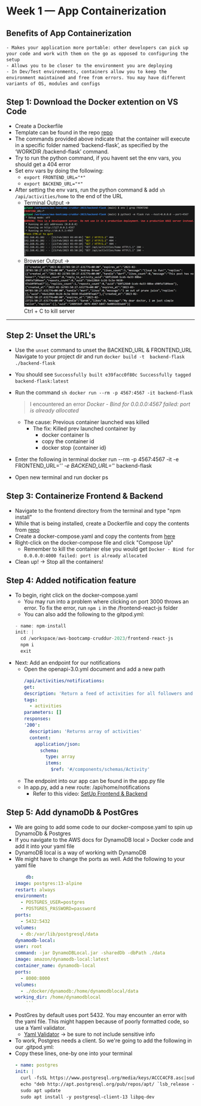 # Week 1 — App Containerization
## Benefits of App Containerization
    - Makes your application more portable: other developers can pick up your code and work with them on the go as opposed to configuring the setup
    - Allows you to be closer to the environment you are deploying
    - In Dev/Test environments, containers allow you to keep the environment maintained and free from errors. You may have different variants of OS, modules and configs

## Step 1: Download the Docker extention on VS Code
- Create a Dockerfile
- Template can be found in the repo [repo](https://github.com/omenking/aws-bootcamp-cruddur-2023/blob/week-1/journal/week1.md#add-dockerfile)
- The commands provided above indicate that the container will execute in a specific folder named ‘backend-flask’, as specified by the ‘WORKDIR /backend-flask’ command.
- Try to run the python command, if you havent set the env vars, you should get a 404 error
- Set env vars by doing the following:
    - ```export FRONTEND_URL="*" ```
    - ```export BACKEND_URL="*" ```
- After setting the env vars, run the python command & add ```sh /api/activities/home``` to the end of the URL
    - Terminal Output -> ![Terminal Output](../backend-flask/img/output.png)
    - Browser Output -> ![Browser Output](../backend-flask/img/Browser%20Output.png)
    Ctrl + C to kill server

---------------	---------------	---------------	---------------	
## Step 2: Unset the URL's
- Use the ```unset``` command to unset the BACKEND_URL & FRONTEND_URL
Navigate to your project dir and run ```docker build -t  backend-flask ./backend-flask```

- You should see ```Successfully built e39facc0f80c
Successfully tagged backend-flask:latest```

- Run the command ```sh docker run --rm -p 4567:4567 -it backend-flask```
    > I encountered an error *Docker - Bind for 0.0.0.0:4567 failed: port is already allocated*
    - The cause: Previous container launched was killed
        - The fix: Killed prev launched container by
            - docker container ls
            - copy the container id
            - docker stop {container id}
- Enter the following in terminal
    docker run --rm -p 4567:4567 -it -e FRONTEND_URL='*' -e BACKEND_URL='*' backend-flask
- Open new terminal and run docker ps

## Step 3: Containerize Frontend & Backend
- Navigate to the frontend directory from the terminal and type "npm install"
- While that is being installed, create a Dockerfile and copy the contents from [repo](https://github.com/omenking/aws-bootcamp-cruddur-2023/blob/week-1/journal/week1.md#create-docker-file)
- Create a docker-compose.yaml and copy the contents from [here](https://github.com/omenking/aws-bootcamp-cruddur-2023/blob/week-1/journal/week1.md#create-a-docker-compose-file)
- Right-click on the docker-compose file and click "Compose Up"
    - Remember to kill the container else you would get ```Docker - Bind for 0.0.0.0:4000 failed: port is already allocated```
- Clean up! -> Stop all the containers!

## Step 4: Added notification feature
- To begin, right click on the docker-compose.yaml
    - You may run into a problem where clicking on port 3000 throws an error. To fix the error, run ```npm i``` in the /frontend-react-js folder
    - You can also add the following to the gitpod.yml:
    ```js
    - name: npm-install
    init: |
      cd /workspace/aws-bootcamp-cruddur-2023/frontend-react-js
      npm i
      exit
- Next: Add an endpoint for our notifications
    - Open the openapi-3.0.yml document and add a new path
        ```yml
        /api/activities/notifications:
        get:
      description: 'Return a feed of activities for all followers and the people I follow'
      tags:
          - activities
      parameters: []
      responses:
        '200':
          description: 'Returns array of activities'
          content:
            application/json:
              schema:
                type: array
                items:
                  $ref: '#/components/schemas/Activity'
        ```
    - The endpoint into our app can be found in the app.py file
    - In app.py, add a new route: /api/home/notifications
        - Refer to this video: [SetUp Frontend & Backend](https://www.youtube.com/watch?v=k-_o0cCpksk&list=PLBfufR7vyJJ7k25byhRXJldB5AiwgNnWv&index=27)

## Step 5: Add dynamoDb & PostGres
- We are going to add some code to our docker-compose.yaml to spin up DynamoDb & Postgres
- If you navigate to the AWS docs for DynamoDB local > Docker code and add it into your yaml file
- DynamoDB local is a way of working with DynamoDB
- We might have to change the ports as well. Add the following to your yaml file
    ```yml
        db:
    image: postgres:13-alpine
    restart: always
    environment:
      - POSTGRES_USER=postgres
      - POSTGRES_PASSWORD=password
    ports:
      - 5432:5432
    volumes:
      - db:/var/lib/postgresql/data
  dynamodb-local:
    user: root
    command: -jar DynamoDBLocal.jar -sharedDb -dbPath ./data
    image: amazon/dynamodb-local:latest
    container_name: dynamodb-local
    ports:
      - 8000:8000
    volumes:
      - ./docker/dynamodb:/home/dynamodblocal/data
    working_dir: /home/dynamodblocal
        ```
- PostGres by default uses port 5432. You may encounter an error with the yaml file. This might happen because of poorly formatted code, so use a Yaml validator. 
    - [Yaml Validator](https://www.yamllint.com/) -> be sure to not include sensitive info
- To work, Postgres needs a client. So we're going to add the following in our .gitpod.yml:
- Copy these lines, one-by one into your terminal
    ```yaml
    - name: postgres
    init: |
      curl -fsSL https://www.postgresql.org/media/keys/ACCC4CF8.asc|sudo gpg --dearmor -o /etc/apt/trusted.gpg.d/postgresql.gpg
      echo "deb http://apt.postgresql.org/pub/repos/apt/ `lsb_release -cs`-pgdg main" |sudo tee  /etc/apt/sources.list.d/pgdg.list
      sudo apt update
      sudo apt install -y postgresql-client-13 libpq-dev
    ```
